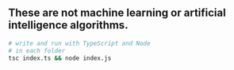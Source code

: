 ## These are not machine learning or artificial intelligence algorithms.

```bash
# write and run with TypeScript and Node
# in each folder
tsc index.ts && node index.js
```
